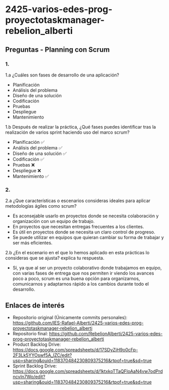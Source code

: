 # 2425-varios-edes-prog-proyectotaskmanager-rebelion_alberti
## Preguntas - Planning con Scrum
### 1.
 1.a ¿Cuáles son fases de desarrollo de una aplicación?
  - Planificación
  - Análisis del problema
  - Diseño de una solución
  - Codificación
  - Pruebas
  - Despliegue
  - Mantenimiento

1.b Después de realizar la práctica, ¿Qué fases puedes identificar tras la realización de varios sprint haciendo uso del marco scrum?
  - Planificación ✅
  - Análisis del problema ✅
  - Diseño de una solución ✅
  - Codificación ✅
  - Pruebas ❌
  - Despliegue ❌
  - Mantenimiento ✅

### 2.
2.a ¿Que características o escenarios consideras ideales para aplicar metodologías ágiles como scrum? 
 - Es aconsejable usarlo en proyectos donde se necesita colaboración y organización con un equipo de trabajo.
 - En proyectos que necesitan entregas frecuentes a los clientes.
 - Es útil en proyectos donde se necesita un claro control de progreso.
 - Se puede utilizar en equipos que quieran cambiar su forma de trabajar y ser más eficientes.

2.b ¿En el escenario en el que lo hemos aplicado en esta prácticas lo consideras que se ajusta? explica tu respuesta.
 - Sí, ya que al ser un proyecto colaborativo donde trabajamos en equipo, con varias fases de entrega que nos permiten ir viendo los avances poco a poco, scrum es una buena opción para organizarnos, comunicarnos y adaptarnos rápido a los cambios durante todo el desarrollo.

## Enlaces de interés
- Repositorio original (Únicamente commits personales): https://github.com/IES-Rafael-Alberti/2425-varios-edes-prog-proyectotaskmanager-rebelion_alberti
- Repositorio final: https://github.com/RebelionAlberti/2425-varios-edes-prog-proyectotaskmanager-rebelion_alberti
- Product Backlog Drive: https://docs.google.com/spreadsheets/d/17SDyZiH9o0cFp-2F3Lk5YYOswf5A_IZC/edit?usp=sharing&ouid=118370484230809375216&rtpof=true&sd=true
- Sprint Backlog Drive: https://docs.google.com/spreadsheets/d/1ktxkoTTaQFloAaN4vw7odPrdncvIn7Wo/edit?usp=sharing&ouid=118370484230809375216&rtpof=true&sd=true
